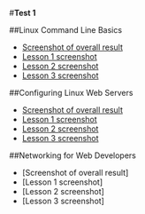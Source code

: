 #<b>Test 1</b> </br>

##Linux Command Line Basics </br>

- [Screenshot of overall result](https://github.com/oleh-vt/kottans_web_test/blob/master/task_1/linux_cmd_overall.jpg)
- [Lesson 1 screenshot](https://github.com/oleh-vt/kottans_web_test/blob/master/task_1/linux_cmd_lesson1.jpg)
- [Lesson 2 screenshot](https://github.com/oleh-vt/kottans_web_test/blob/master/task_1/linux_cmd_lesson2.jpg)
- [Lesson 3 screenshot](https://github.com/oleh-vt/kottans_web_test/blob/master/task_1/linux_cmd_lesson3.jpg)

##Configuring Linux Web Servers </br>

- [Screenshot of overall result](https://github.com/oleh-vt/kottans_web_test/blob/master/task_1/linux_server_overall.jpg)
- [Lesson 1 screenshot](https://github.com/oleh-vt/kottans_web_test/blob/master/task_1/linux_server_lesson1.jpg)
- [Lesson 2 screenshot](https://github.com/oleh-vt/kottans_web_test/blob/master/task_1/linux_server_lesson2.jpg)
- [Lesson 3 screenshot](https://github.com/oleh-vt/kottans_web_test/blob/master/task_1/linux_server_lesson3.jpg)

##Networking for Web Developers </br>

- [Screenshot of overall result]
- [Lesson 1 screenshot]
- [Lesson 2 screenshot]
- [Lesson 3 screenshot]
